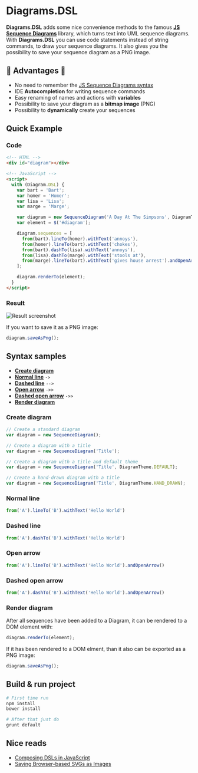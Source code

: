 # Diagrams.DSL

**Diagrams.DSL** adds some nice convenience methods to the famous [**JS Sequence Diagrams**](https://github.com/bramp/js-sequence-diagrams) library, which turns text into UML sequence diagrams. With **Diagrams.DSL** you can use code statements instead of string commands, to draw your sequence diagrams. It also gives you the possibility to save your sequence diagram as a PNG image.

## :star2: Advantages :star2:
- No need to remember the [JS Sequence Diagrams syntax](http://bramp.github.io/js-sequence-diagrams/)
- IDE **Autocompletion** for writing sequence commands
- Easy renaming of names and actions with **variables**
- Possibility to save your diagram as a **bitmap image** (PNG)
- Possibility to **dynamically** create your sequences

## Quick Example

### Code

```html
<!-- HTML -->
<div id="diagram"></div>

<!-- JavaScript -->
<script>
  with (Diagram.DSL) {
    var bart = 'Bart';
    var homer = 'Homer';
    var lisa = 'Lisa';
    var marge = 'Marge';

    var diagram = new SequenceDiagram('A Day At The Simpsons', DiagramTheme.HAND_DRAWN);
    var element = $('#diagram');

    diagram.sequences = [
      from(bart).lineTo(homer).withText('annoys'),
      from(homer).lineTo(bart).withText('chokes'),
      from(bart).dashTo(lisa).withText('annoys'),
      from(lisa).dashTo(marge).withText('stools at'),
      from(marge).lineTo(bart).withText('gives house arrest').andOpenArrow()
    ];

    diagram.renderTo(element);
  }
</script>
```

### Result

![Result screenshot](http://welovecoding.github.io/diagrams-dsl/demo/demo.png)

If you want to save it as a PNG image:

```js
diagram.saveAsPng();
```


## Syntax samples

- **[Create diagram](#constructor)**
- **[Normal line](#lineTo)** `->`
- **[Dashed line](#dashTo)** `-->`
- **[Open arrow](#andOpenArrow)** `->>`
- **[Dashed open arrow](#dashToAndOpenArrow)** `->>`
- **[Render diagram](#render)**

### <a name="constructor"></a> Create diagram

```js
// Create a standard diagram
var diagram = new SequenceDiagram();

// Create a diagram with a title
var diagram = new SequenceDiagram('Title');

// Create a diagram with a title and default theme
var diagram = new SequenceDiagram('Title', DiagramTheme.DEFAULT);

// Create a hand-drawn diagram with a title
var diagram = new SequenceDiagram('Title', DiagramTheme.HAND_DRAWN);

```

### <a name="lineTo"></a> Normal line

```js
from('A').lineTo('B').withText('Hello World')
```

### <a name="dashTo"></a> Dashed line

```js
from('A').dashTo('B').withText('Hello World')
```

### <a name="andOpenArrow"></a> Open arrow

```js
from('A').lineTo('B').withText('Hello World').andOpenArrow()
```

### <a name="dashToAndOpenArrow"></a> Dashed open arrow

```js
from('A').dashTo('B').withText('Hello World').andOpenArrow()
```

### <a name="render"></a> Render diagram

After all sequences have been added to a Diagram, it can be rendered to a DOM element with:

```js
diagram.renderTo(element);
```

If it has been rendered to a DOM elment, than it also can be exported as a PNG image:

```js
diagram.saveAsPng();
```

## Build & run project

```bash
# First time run
npm install
bower install

# After that just do
grunt default
```

## Nice reads
- [Composing DSLs in JavaScript](https://blog.jcoglan.com/2008/03/21/composing-dsls-in-javascript/)
- [Saving Browser-based SVGs as Images](http://spin.atomicobject.com/2014/01/21/convert-svg-to-png/)

